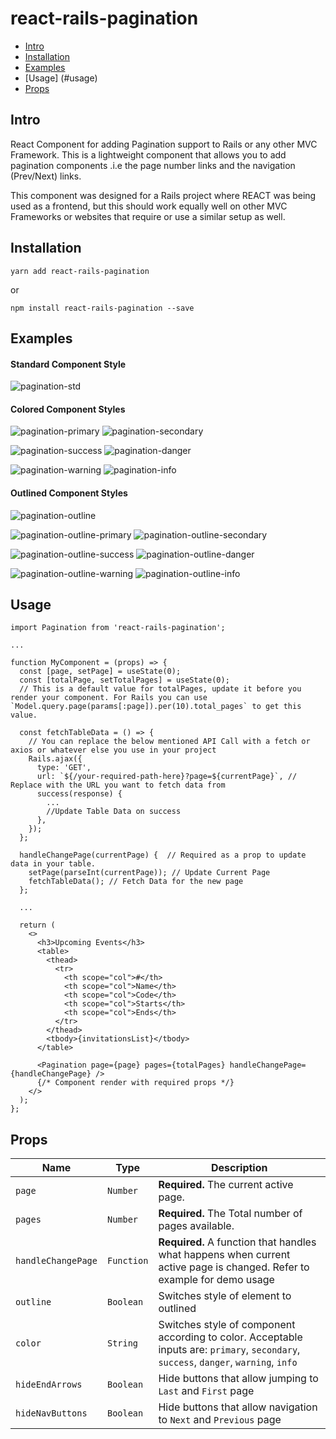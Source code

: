 # react-rails-pagination

- [Intro](#intro)
- [Installation](#installation)
- [Examples](#examples)
- [Usage] (#usage)
- [Props](#props)


## Intro
React Component for adding Pagination support to Rails or any other MVC Framework. This is a lightweight component that allows you to add pagination components .i.e the page number links and the navigation (Prev/Next) links.

This component was designed for a Rails project where REACT was being used as a frontend, but this should work equally well on other MVC Frameworks or websites that require or use a similar setup as well.

## Installation
```shell
yarn add react-rails-pagination
```

or

```shell
npm install react-rails-pagination --save
```

## Examples

#### Standard Component Style

![pagination-std](https://user-images.githubusercontent.com/25799316/120065767-a91ce980-c090-11eb-9532-a80704b253ce.png)

#### Colored Component Styles
![pagination-primary](https://user-images.githubusercontent.com/25799316/120065765-a8845300-c090-11eb-8be0-6d89bd7abb82.png)
![pagination-secondary](https://user-images.githubusercontent.com/25799316/120065766-a8845300-c090-11eb-9e1d-64c1d5549a70.png)

![pagination-success](https://user-images.githubusercontent.com/25799316/120065769-a91ce980-c090-11eb-87c4-721f4768971d.png)
![pagination-danger](https://user-images.githubusercontent.com/25799316/120065825-06189f80-c091-11eb-83da-1fa0bd73818c.png)

![pagination-warning](https://user-images.githubusercontent.com/25799316/120065770-a9b58000-c090-11eb-9e11-3bae4e9aa26a.png)
![pagination-info](https://user-images.githubusercontent.com/25799316/120065754-a4f0cc00-c090-11eb-9365-81b84550d738.png)

#### Outlined Component Styles

![pagination-outline](https://user-images.githubusercontent.com/25799316/120065755-a5896280-c090-11eb-9e6a-35498ae2f97c.png)

![pagination-outline-primary](https://user-images.githubusercontent.com/25799316/120065759-a6ba8f80-c090-11eb-9740-9ad49f5f2a52.png)
![pagination-outline-secondary](https://user-images.githubusercontent.com/25799316/120065760-a7532600-c090-11eb-9c8f-e4f06dc2a0f3.png)

![pagination-outline-success](https://user-images.githubusercontent.com/25799316/120065761-a7532600-c090-11eb-8c9e-94cbedbe9da6.png)
![pagination-outline-danger](https://user-images.githubusercontent.com/25799316/120065756-a621f900-c090-11eb-935e-45bd29f0416b.png)


![pagination-outline-warning](https://user-images.githubusercontent.com/25799316/120065763-a7ebbc80-c090-11eb-9a93-a32dd46bab87.png)
![pagination-outline-info](https://user-images.githubusercontent.com/25799316/120065758-a621f900-c090-11eb-8d7a-2f1f566e8b3a.png)

## Usage

```JSX
import Pagination from 'react-rails-pagination';

...

function MyComponent = (props) => {
  const [page, setPage] = useState(0);
  const [totalPage, setTotalPages] = useState(0);
  // This is a default value for totalPages, update it before you render your component. For Rails you can use `Model.query.page(params[:page]).per(10).total_pages` to get this value.

  const fetchTableData = () => {
    // You can replace the below mentioned API Call with a fetch or axios or whatever else you use in your project
    Rails.ajax({
      type: 'GET',
      url: `${/your-required-path-here}?page=${currentPage}`, // Replace with the URL you want to fetch data from
      success(response) {
        ...
        //Update Table Data on success
      },
    });
  };

  handleChangePage(currentPage) {  // Required as a prop to update data in your table.
    setPage(parseInt(currentPage)); // Update Current Page
    fetchTableData(); // Fetch Data for the new page
  };

  ...

  return (
    <>
      <h3>Upcoming Events</h3>
      <table>
        <thead>
          <tr>
            <th scope="col">#</th>
            <th scope="col">Name</th>
            <th scope="col">Code</th>
            <th scope="col">Starts</th>
            <th scope="col">Ends</th>
          </tr>
        </thead>
        <tbody>{invitationsList}</tbody>
      </table>

      <Pagination page={page} pages={totalPages} handleChangePage={handleChangePage} />
      {/* Component render with required props */}
    </>
  );
};
```

## Props

| Name                     | Type       | Description                                                                                  |
| ------------------------ | ---------- | -------------------------------------------------------------------------------------------- |
| `page`                   | `Number`   | **Required.** The current active page.                                                       |
| `pages`                  | `Number`   | **Required.** The Total number of pages available.                                           |
| `handleChangePage`       | `Function` | **Required.** A function that handles what happens when current active page is changed. Refer to example for demo usage |
| `outline`                | `Boolean`  | Switches style of element to outlined                                                        |
| `color`                  | `String`   | Switches style of component according to color. Acceptable inputs are: `primary`, `secondary`, `success`, `danger`, `warning`, `info` |
| `hideEndArrows`          | `Boolean`  | Hide buttons that allow jumping to `Last` and `First` page                                   |
| `hideNavButtons`         | `Boolean`  | Hide buttons that allow navigation to `Next` and `Previous` page                             |
